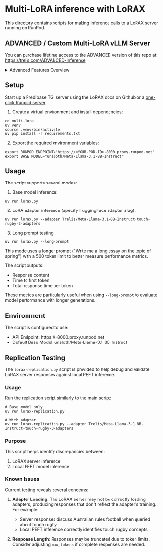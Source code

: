 # Multi-LoRA inference with LoRAX

This directory contains scripts for making inference calls to a LoRAX server running on RunPod.

## ADVANCED / Custom Multi-LoRA vLLM Server

You can purchase lifetime access to the ADVANCED version of this repo at: https://trelis.com/ADVANCED-inference

<details>
<summary>Advanced Features Overview</summary>

- vLLM based server (faster than LoRAX, which is TGI-based).
- Automated LoRA loading/unloading from VRAM as well as downloading/removing from disk.
- Ability to set up external API endpoint.
- Customizable proxy server wrapping vLLM, allowing hyper parameters to be varied.

</details>

## Setup

Start up a Predibase TGI server using the LoRAX docs on Github or a [one-click Runpod server](https://runpod.io/console/deploy?template=p4l5qvim7s&ref=jmfkcdio).

1. Create a virtual environment and install dependencies:
```
cd multi-lora
uv venv
source .venv/bin/activate
uv pip install -r requirements.txt
```

2. Export the required environment variables:
```
export RUNPOD_ENDPOINT="https://<YOUR-POD-ID>-8000.proxy.runpod.net"
export BASE_MODEL="unsloth/Meta-Llama-3.1-8B-Instruct"
```

## Usage

The script supports several modes:

1. Base model inference:
```
uv run lorax.py
```

2. LoRA adapter inference (specify HuggingFace adapter slug):
```
uv run lorax.py --adapter Trelis/Meta-Llama-3.1-8B-Instruct-touch-rugby-2-adapters
```

3. Long prompt testing:
```
uv run lorax.py --long-prompt
```
This mode uses a longer prompt ("Write me a long essay on the topic of spring") with a 500 token limit to better measure performance metrics.

The script outputs:
- Response content
- Time to first token
- Total response time per token

These metrics are particularly useful when using `--long-prompt` to evaluate model performance with longer generations.

## Environment

The script is configured to use:
- API Endpoint: https://<YOUR-POD-ID>-8000.proxy.runpod.net
- Default Base Model: unsloth/Meta-Llama-3.1-8B-Instruct

## Replication Testing

The `lorax-replication.py` script is provided to help debug and validate LoRAX server responses against local PEFT inference.

### Usage

Run the replication script similarly to the main script:

```
# Base model only
uv run lorax-replication.py

# With adapter
uv run lorax-replication.py --adapter Trelis/Meta-Llama-3.1-8B-Instruct-touch-rugby-3-adapters
```

### Purpose

This script helps identify discrepancies between:
1. LoRAX server inference
2. Local PEFT model inference

### Known Issues

Current testing reveals several concerns:

1. **Adapter Loading**: The LoRAX server may not be correctly loading adapters, producing responses that don't reflect the adapter's training. For example:
   - Server responses discuss Australian rules football when queried about touch rugby
   - Local PEFT inference correctly identifies touch rugby concepts

2. **Response Length**: Responses may be truncated due to token limits. Consider adjusting `max_tokens` if complete responses are needed.